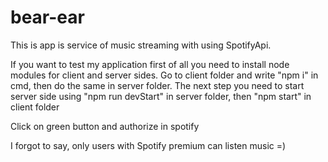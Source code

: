 # bear-ear
This is app is service of music streaming with using SpotifyApi.

If you want to test my application first of all you need to install node modules for client and server sides.
Go to client folder and write "npm i" in cmd, then do the same in server folder.
The next step you need to start server side using "npm run devStart" in server folder, then "npm start" in client folder

Click on green button and authorize in spotify

I forgot to say, only users with Spotify premium can listen music =)
